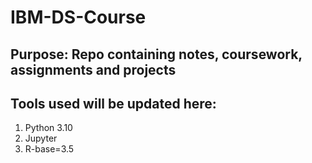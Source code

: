 # IBM-DS-Course
## Purpose: Repo containing notes, coursework, assignments and projects 
## Tools used will be updated here:
1. Python 3.10
2. Jupyter
3. R-base=3.5
